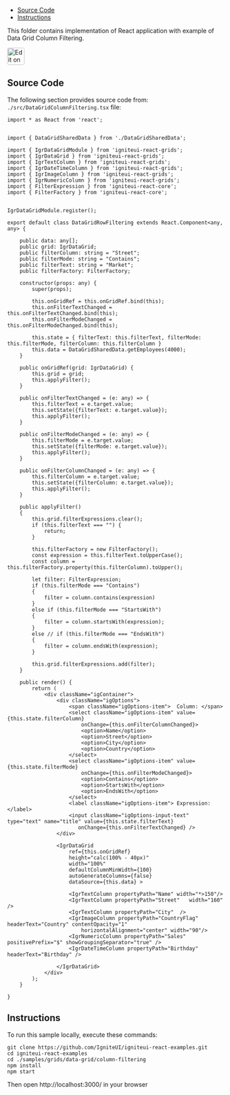 <!-- NOTE: do not change this file because it will be auto re-generated from template file: -->
<!-- https://github.com/IgniteUI/igniteui-react-examples/tree/master/templates/sample/ReadMe.md -->

<!-- ## Table of Contents -->
<!-- - [Sample Preview](#Sample-Preview) -->
- [Source Code](#Source-Code)
- [Instructions](#Instructions)

This folder contains implementation of React application with example of Data Grid Column Filtering.
<!-- in the Data Grid component -->
<!-- [Data Grid](https://infragistics.com/Reactsite/components/data-grid.html) -->

<html lang="en" xmlns="http://www.w3.org/1999/xhtml">
    <body>
        <a target="_blank" href="https://codesandbox.io/s/github/IgniteUI/igniteui-react-examples/tree/master/samples/grids/data-grid/column-filtering?fontsize=14&hidenavigation=1&theme=dark&view=preview&file=/src/DataGridColumnFiltering.tsx" rel="noopener noreferrer">
            <img height="40px" style="border-radius: 0.25rem" alt="Edit on CodeSandbox" src="https://static.infragistics.com/xplatform/images/sandbox/code.png"/>
        </a>
        <!-- <a target="_blank"
href="https://codesandbox.io/s/github/IgniteUI/igniteui-react-examples/tree/master/samples/maps/geo-map/binding-csv-points?fontsize=14&hidenavigation=1&theme=dark&view=preview">
            <img alt="Edit Sample" src="https://codesandbox.io/static/img/play-codesandbox.svg"/>
        </a> -->
        <!-- <a target="_blank" style="margin-left: 0.5rem"
href="https://codesandbox.io/embed/github/IgniteUI/igniteui-react-examples/tree/master/samples/grids/data-grid/column-filtering?fontsize=14&hidenavigation=1&theme=dark&view=preview&file=/src/DataGridColumnFiltering.tsx">
            <img height="40px" style="border-radius: 5px" alt="View on CodeSandbox" src="https://static.infragistics.com/xplatform/images/sandbox/view.png"/>
        </a> -->
        <!-- <a target="_blank"
href="https://codesandbox.io/embed/github/IgniteUI/igniteui-react-examples/tree/master/samples/maps/geo-map/binding-csv-points?fontsize=14&hidenavigation=1&theme=dark&view=preview">
            <img alt="View on CodeSandbox" src="https://static.infragistics.com/xplatform/images/sandbox/view.png"/>
        </a>
https://codesandbox.io/embed/react-treemap-overview-rtb45
https://codesandbox.io/static/img/play-codesandbox.svg
https://codesandbox.io/embed/react-treemap-overview-rtb45?view=browser -->
    </body>
</html>

<!-- ## Sample Preview -->

<!-- <iframe
  src="https://codesandbox.io/embed/github/IgniteUI/igniteui-react-examples/tree/master/samples/grids/data-grid/column-filtering?fontsize=14&hidenavigation=1&theme=dark&view=preview&file=/src/DataGridColumnFiltering.tsx"
  style="width:100%; height:400px; border:0; border-radius: 4px; overflow:hidden;"
  allow="accelerometer; ambient-light-sensor; camera; encrypted-media; geolocation; gyroscope; hid; microphone; midi; payment; usb; vr"
  sandbox="allow-forms allow-modals allow-popups allow-presentation allow-same-origin allow-scripts"
></iframe> -->

## Source Code

The following section provides source code from:
`./src/DataGridColumnFiltering.tsx` file:

```tsx
import * as React from 'react';


import { DataGridSharedData } from './DataGridSharedData';

import { IgrDataGridModule } from 'igniteui-react-grids';
import { IgrDataGrid } from 'igniteui-react-grids';
import { IgrTextColumn } from 'igniteui-react-grids';
import { IgrDateTimeColumn } from 'igniteui-react-grids';
import { IgrImageColumn } from 'igniteui-react-grids';
import { IgrNumericColumn } from 'igniteui-react-grids';
import { FilterExpression } from 'igniteui-react-core';
import { FilterFactory } from 'igniteui-react-core';


IgrDataGridModule.register();

export default class DataGridRowFiltering extends React.Component<any, any> {

    public data: any[];
    public grid: IgrDataGrid;
    public filterColumn: string = "Street";
    public filterMode: string = "Contains";
    public filterText: string = "Market";
    public filterFactory: FilterFactory;

    constructor(props: any) {
        super(props);

        this.onGridRef = this.onGridRef.bind(this);
        this.onFilterTextChanged = this.onFilterTextChanged.bind(this);
        this.onFilterModeChanged = this.onFilterModeChanged.bind(this);

        this.state = { filterText: this.filterText, filterMode: this.filterMode, filterColumn: this.filterColumn }
        this.data = DataGridSharedData.getEmployees(4000);
    }

    public onGridRef(grid: IgrDataGrid) {
        this.grid = grid;
        this.applyFilter();
    }

    public onFilterTextChanged = (e: any) => {
        this.filterText = e.target.value;
        this.setState({filterText: e.target.value});
        this.applyFilter();
    }

    public onFilterModeChanged = (e: any) => {
        this.filterMode = e.target.value;
        this.setState({filterMode: e.target.value});
        this.applyFilter();
    }

    public onFilterColumnChanged = (e: any) => {
        this.filterColumn = e.target.value;
        this.setState({filterColumn: e.target.value});
        this.applyFilter();
    }

    public applyFilter()
    {
        this.grid.filterExpressions.clear();
        if (this.filterText === "") {
            return;
        }

        this.filterFactory = new FilterFactory();
        const expression = this.filterText.toUpperCase();
        const column = this.filterFactory.property(this.filterColumn).toUpper();

        let filter: FilterExpression;
        if (this.filterMode === "Contains")
        {
            filter = column.contains(expression)
        }
        else if (this.filterMode === "StartsWith")
        {
            filter = column.startsWith(expression);
        }
        else // if (this.filterMode === "EndsWith")
        {
            filter = column.endsWith(expression);
        }

        this.grid.filterExpressions.add(filter);
    }

    public render() {
        return (
            <div className="igContainer">
                <div className="igOptions">
                    <span className="igOptions-item">  Column: </span>
                    <select className="igOptions-item" value={this.state.filterColumn}
                        onChange={this.onFilterColumnChanged}>
                        <option>Name</option>
                        <option>Street</option>
                        <option>City</option>
                        <option>Country</option>
                    </select>
                    <select className="igOptions-item" value={this.state.filterMode}
                        onChange={this.onFilterModeChanged}>
                        <option>Contains</option>
                        <option>StartsWith</option>
                        <option>EndsWith</option>
                    </select>
                    <label className="igOptions-item"> Expression: </label>
                    <input className="igOptions-input-text" type="text" name="title" value={this.state.filterText}
                       onChange={this.onFilterTextChanged} />
                </div>

                <IgrDataGrid
                    ref={this.onGridRef}
                    height="calc(100% - 40px)"
                    width="100%"
                    defaultColumnMinWidth={100}
                    autoGenerateColumns={false}
                    dataSource={this.data} >

                    <IgrTextColumn propertyPath="Name" width="*>150"/>
                    <IgrTextColumn propertyPath="Street"   width="160" />
                    <IgrTextColumn propertyPath="City"  />
                    <IgrImageColumn propertyPath="CountryFlag" headerText="Country" contentOpacity="1"
                        horizontalAlignment="center" width="90"/>
                    <IgrNumericColumn propertyPath="Sales" positivePrefix="$" showGroupingSeparator="true" />
                    <IgrDateTimeColumn propertyPath="Birthday" headerText="Birthday" />

                </IgrDataGrid>
            </div>
        );
    }

}
```

## Instructions
To run this sample locally, execute these commands:

```
git clone https://github.com/IgniteUI/igniteui-react-examples.git
cd igniteui-react-examples
cd ./samples/grids/data-grid/column-filtering
npm install
npm start

```

Then open http://localhost:3000/ in your browser

